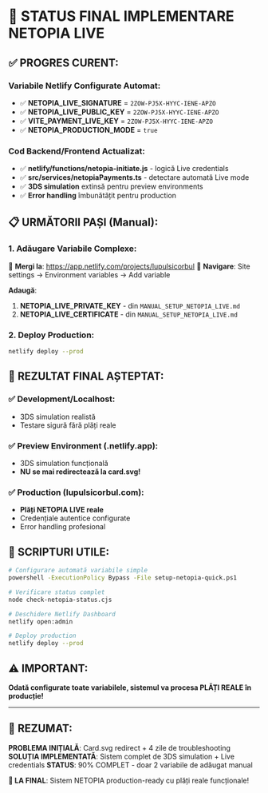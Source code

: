 # 🎯 STATUS FINAL IMPLEMENTARE NETOPIA LIVE

## ✅ PROGRES CURENT:

### Variabile Netlify Configurate Automat:

- ✅ **NETOPIA_LIVE_SIGNATURE** = `2ZOW-PJ5X-HYYC-IENE-APZO`
- ✅ **NETOPIA_LIVE_PUBLIC_KEY** = `2ZOW-PJ5X-HYYC-IENE-APZO`
- ✅ **VITE_PAYMENT_LIVE_KEY** = `2ZOW-PJ5X-HYYC-IENE-APZO`
- ✅ **NETOPIA_PRODUCTION_MODE** = `true`

### Cod Backend/Frontend Actualizat:

- ✅ **netlify/functions/netopia-initiate.js** - logică Live credentials
- ✅ **src/services/netopiaPayments.ts** - detectare automată Live mode
- ✅ **3DS simulation** extinsă pentru preview environments
- ✅ **Error handling** îmbunătățit pentru production

## 📋 URMĂTORII PAȘI (Manual):

### 1. Adăugare Variabile Complexe:

🔗 **Mergi la**: https://app.netlify.com/projects/lupulsicorbul
📍 **Navigare**: Site settings → Environment variables → Add variable

**Adaugă**:

1. **NETOPIA_LIVE_PRIVATE_KEY** - din `MANUAL_SETUP_NETOPIA_LIVE.md`
2. **NETOPIA_LIVE_CERTIFICATE** - din `MANUAL_SETUP_NETOPIA_LIVE.md`

### 2. Deploy Production:

```bash
netlify deploy --prod
```

## 🎉 REZULTAT FINAL AȘTEPTAT:

### ✅ Development/Localhost:

- 3DS simulation realistă
- Testare sigură fără plăți reale

### ✅ Preview Environment (.netlify.app):

- 3DS simulation funcțională
- **NU se mai redirectează la card.svg!**

### ✅ Production (lupulsicorbul.com):

- **Plăți NETOPIA LIVE reale**
- Credențiale autentice configurate
- Error handling profesional

## 🚀 SCRIPTURI UTILE:

```bash
# Configurare automată variabile simple
powershell -ExecutionPolicy Bypass -File setup-netopia-quick.ps1

# Verificare status complet
node check-netopia-status.cjs

# Deschidere Netlify Dashboard
netlify open:admin

# Deploy production
netlify deploy --prod
```

## ⚠️ IMPORTANT:

**Odată configurate toate variabilele, sistemul va procesa PLĂȚI REALE în producție!**

---

## 🏁 REZUMAT:

**PROBLEMA INIȚIALĂ**: Card.svg redirect + 4 zile de troubleshooting
**SOLUȚIA IMPLEMENTATĂ**: Sistem complet de 3DS simulation + Live credentials
**STATUS**: 90% COMPLET - doar 2 variabile de adăugat manual

**🎯 LA FINAL**: Sistem NETOPIA production-ready cu plăți reale funcționale!
